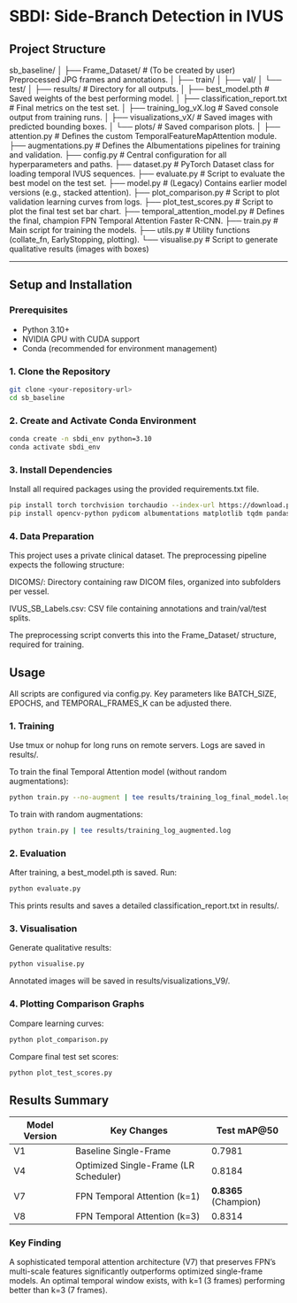 # SBDI: Side-Branch Detection in IVUS

## Project Structure

sb_baseline/
│
├── Frame_Dataset/ # (To be created by user) Preprocessed JPG frames and annotations.
│ ├── train/
│ ├── val/
│ └── test/
│
├── results/ # Directory for all outputs.
│ ├── best_model.pth # Saved weights of the best performing model.
│ ├── classification_report.txt # Final metrics on the test set.
│ ├── training_log_vX.log # Saved console output from training runs.
│ ├── visualizations_vX/ # Saved images with predicted bounding boxes.
│ └── plots/ # Saved comparison plots.
│
├── attention.py # Defines the custom TemporalFeatureMapAttention module.
├── augmentations.py # Defines the Albumentations pipelines for training and validation.
├── config.py # Central configuration for all hyperparameters and paths.
├── dataset.py # PyTorch Dataset class for loading temporal IVUS sequences.
├── evaluate.py # Script to evaluate the best model on the test set.
├── model.py # (Legacy) Contains earlier model versions (e.g., stacked attention).
├── plot_comparison.py # Script to plot validation learning curves from logs.
├── plot_test_scores.py # Script to plot the final test set bar chart.
├── temporal_attention_model.py # Defines the final, champion FPN Temporal Attention Faster R-CNN.
├── train.py # Main script for training the models.
├── utils.py # Utility functions (collate_fn, EarlyStopping, plotting).
└── visualise.py # Script to generate qualitative results (images with boxes)


---

## Setup and Installation

### Prerequisites
- Python 3.10+
- NVIDIA GPU with CUDA support
- Conda (recommended for environment management)

### 1. Clone the Repository
```bash
git clone <your-repository-url>
cd sb_baseline
```

### 2. Create and Activate Conda Environment
```bash
conda create -n sbdi_env python=3.10
conda activate sbdi_env
```

### 3. Install Dependencies
Install all required packages using the provided requirements.txt file.
```bash
pip install torch torchvision torchaudio --index-url https://download.pytorch.org/whl/cu118
pip install opencv-python pydicom albumentations matplotlib tqdm pandas numpy torchmetrics
```

### 4. Data Preparation
This project uses a private clinical dataset. The preprocessing pipeline expects the following structure:

DICOMS/: Directory containing raw DICOM files, organized into subfolders per vessel.

IVUS_SB_Labels.csv: CSV file containing annotations and train/val/test splits.

The preprocessing script converts this into the Frame_Dataset/ structure, required for training.

## Usage
All scripts are configured via config.py. Key parameters like BATCH_SIZE, EPOCHS, and TEMPORAL_FRAMES_K can be adjusted there.

### 1. Training

Use tmux or nohup for long runs on remote servers. Logs are saved in results/.

To train the final Temporal Attention model (without random augmentations):
```bash
python train.py --no-augment | tee results/training_log_final_model.log
```
To train with random augmentations:
```bash
python train.py | tee results/training_log_augmented.log
```

### 2. Evaluation

After training, a best_model.pth is saved. Run:
```bash
python evaluate.py
```
This prints results and saves a detailed classification_report.txt in results/.

### 3. Visualisation

Generate qualitative results:
```bash
python visualise.py
```
Annotated images will be saved in results/visualizations_V9/.

### 4. Plotting Comparison Graphs

Compare learning curves:
```bash
python plot_comparison.py
```

Compare final test set scores:
```bash
python plot_test_scores.py
```

## Results Summary

| Model Version | Key Changes                           | Test mAP@50 |
|---------------|---------------------------------------|-------------|
| V1            | Baseline Single-Frame                 | 0.7981      |
| V4            | Optimized Single-Frame (LR Scheduler) | 0.8184      |
| V7            | FPN Temporal Attention (k=1)          | **0.8365** (Champion) |
| V8            | FPN Temporal Attention (k=3)          | 0.8314      |


### Key Finding
A sophisticated temporal attention architecture (V7) that preserves FPN’s multi-scale features significantly outperforms optimized single-frame models. An optimal temporal window exists, with k=1 (3 frames) performing better than k=3 (7 frames).